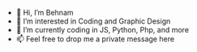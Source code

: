 - 👋 Hi, I’m Behnam
- 👀 I’m interested in Coding and Graphic Design
- 🌱 I’m currently coding in JS, Python, Php, and more
- 📫 Feel free to drop me a private message here

<!---
bb222nm/bb222nm is a ✨ special ✨ repository because its `README.md` (this file) appears on your GitHub profile.
You can click the Preview link to take a look at your changes.
--->

